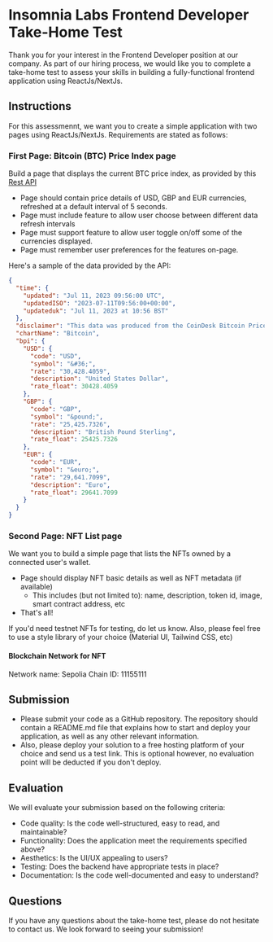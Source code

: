# Insomnia Labs Frontend Developer Take-Home Test

Thank you for your interest in the Frontend Developer position at our company. As part of our hiring process, we would like you to complete a take-home test to assess your skills in building a fully-functional frontend application using ReactJs/NextJs.

## Instructions

For this assessmennt, we want you to create a simple application with two pages using ReactJs/NextJs. Requirements are stated as follows:

### First Page: Bitcoin (BTC) Price Index page
Build a page that displays the current BTC price index, as provided by this [Rest API](https://api.coindesk.com/v1/bpi/currentprice.json)

- Page should contain price details of USD, GBP and EUR currencies, refreshed at a default interval of 5 seconds.
- Page must include feature to allow user choose between different data refresh intervals
- Page must support feature to allow user toggle on/off some of the currencies displayed.
- Page must remember user preferences for the features on-page.

Here's a sample of the data provided by the API:

```JSON
{
  "time": {
    "updated": "Jul 11, 2023 09:56:00 UTC",
    "updatedISO": "2023-07-11T09:56:00+00:00",
    "updateduk": "Jul 11, 2023 at 10:56 BST"
  },
  "disclaimer": "This data was produced from the CoinDesk Bitcoin Price Index (USD). Non-USD currency data converted using hourly conversion rate from openexchangerates.org",
  "chartName": "Bitcoin",
  "bpi": {
    "USD": {
      "code": "USD",
      "symbol": "&#36;",
      "rate": "30,428.4059",
      "description": "United States Dollar",
      "rate_float": 30428.4059
    },
    "GBP": {
      "code": "GBP",
      "symbol": "&pound;",
      "rate": "25,425.7326",
      "description": "British Pound Sterling",
      "rate_float": 25425.7326
    },
    "EUR": {
      "code": "EUR",
      "symbol": "&euro;",
      "rate": "29,641.7099",
      "description": "Euro",
      "rate_float": 29641.7099
    }
  }
}
```

### Second Page: NFT List page
We want you to build a simple page that lists the NFTs owned by a connected user's wallet.
- Page should display NFT basic details as well as NFT metadata (if available)
  - This includes (but not limited to): name, description, token id, image, smart contract address, etc
- That's all!

If you'd need testnet NFTs for testing, do let us know. Also, please feel free to use a style library of your choice (Material UI, Tailwind CSS, etc)

#### Blockchain Network for NFT
Network name: Sepolia
Chain ID: 11155111

## Submission

- Please submit your code as a GitHub repository. The repository should contain a README.md file that explains how to start and deploy your application, as well as any other relevant information.
- Also, please deploy your solution to a free hosting platform of your choice and send us a test link. This is optional however, no evaluation point will be deducted if you don't deploy.

## Evaluation

We will evaluate your submission based on the following criteria:

- Code quality: Is the code well-structured, easy to read, and maintainable?
- Functionality: Does the application meet the requirements specified above?
- Aesthetics: Is the UI/UX appealing to users?
- Testing: Does the backend have appropriate tests in place?
- Documentation: Is the code well-documented and easy to understand?

## Questions

If you have any questions about the take-home test, please do not hesitate to contact us.
We look forward to seeing your submission!
